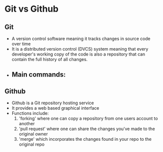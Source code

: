 # Git vs Github

## Git
- A version control software meaning it tracks changes in source code over time
- It is a distributed version control (DVCS) system meaning that every developer's working copy of the code is also a repository that can contain the full history of all changes.
- Main commands:
  -

## Github
- Github is a Git repository hosting service
- It provides a web based graphical interface
- Functions include:
  1) 'forking' where one can copy a repository from one users account to another
  2) 'pull request' where one can share the changes you've made to the original owner
  3) 'merge' which incorporates the changes found in your repo to the original repo
